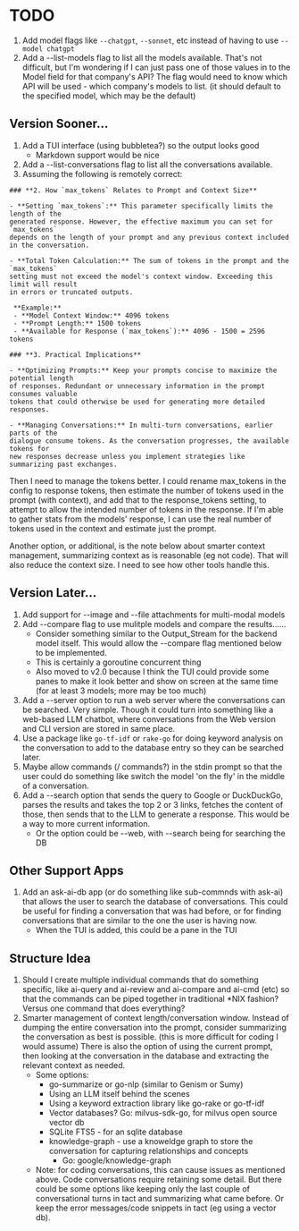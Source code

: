 # TODO

1. Add model flags like `--chatgpt`, `--sonnet`, etc instead of having to use
  `--model chatgpt`
1. Add a --list-models flag to list all the models available. That's not
   difficult, but I'm wondering if I can just pass one of those values in to
   the Model field for that company's API? The flag would need to know which
   API will be used - which company's models to list. (it should default to the
   specified model, which may be the default)

## Version Sooner...
1. Add a TUI interface (using bubbletea?) so the output looks good
   * Markdown support would be nice
1. Add a --list-conversations flag to list all the conversations available.
1. Assuming the following is remotely correct:
```
### **2. How `max_tokens` Relates to Prompt and Context Size**

- **Setting `max_tokens`:** This parameter specifically limits the length of the
generated response. However, the effective maximum you can set for `max_tokens`
depends on the length of your prompt and any previous context included in the conversation.

- **Total Token Calculation:** The sum of tokens in the prompt and the `max_tokens`
setting must not exceed the model's context window. Exceeding this limit will result
in errors or truncated outputs.

 **Example:**
 - **Model Context Window:** 4096 tokens
 - **Prompt Length:** 1500 tokens
 - **Available for Response (`max_tokens`):** 4096 - 1500 = 2596 tokens

### **3. Practical Implications**

- **Optimizing Prompts:** Keep your prompts concise to maximize the potential length
of responses. Redundant or unnecessary information in the prompt consumes valuable
tokens that could otherwise be used for generating more detailed responses.

- **Managing Conversations:** In multi-turn conversations, earlier parts of the
dialogue consume tokens. As the conversation progresses, the available tokens for
new responses decrease unless you implement strategies like summarizing past exchanges.
```
  Then I need to manage the tokens better. I could rename max_tokens in the
  config to response tokens, then estimate the number of tokens used in the
  prompt (with context), and add that to the response_tokens setting, to
  attempt to allow the intended number of tokens in the response. If I'm able
  to gather stats from the models' response, I can use the real number of
  tokens used in the context and estimate just the prompt.

  Another option, or additional, is the note below about smarter context
  management, summarizing context as is reasonable (eg not code). That will
  also reduce the context size. I need to see how other tools handle this.

## Version Later...
1. Add support for --image and --file attachments for multi-modal models
1. Add --compare flag to use mulitple models and compare the results......
   * Consider something similar to the Output_Stream for the backend model
   itself. This would allow the --compare flag mentioned below to be
   implemented.
   * This is certainly a goroutine concurrent thing
   * Also moved to v2.0 because I think the TUI could provide some panes to
   make it look better and show on screen at the same time (for at least 3
   models; more may be too much)
1. Add a --server option to run a web server where the conversations can be
   searched. Very simple. Though it could turn into something like a web-based
   LLM chatbot, where conversations from the Web version and CLI version are
   stored in same place.
1. Use a package like `go-tf-idf` or `rake-go` for doing keyword analysis on
   the conversation to add to the database entry so they can be searched later.
1. Maybe allow commands (/ commands?) in the stdin prompt so that the user
   could do something like switch the model 'on the fly' in the middle of a
   conversation.
1. Add a --search option that sends the query to Google or DuckDuckGo, parses
   the results and takes the top 2 or 3 links, fetches the content of those,
   then sends that to the LLM to generate a response. This would be a way to
   more current information.
   - Or the option could be --web, with --search being for searching the DB

## Other Support Apps
1. Add an ask-ai-db app (or do something like sub-commnds with ask-ai) that
   allows the user to search the database of conversations. This could be
   useful for finding a conversation that was had before, or for finding
   conversations that are similar to the one the user is having now.
   - When the TUI is added, this could be a pane in the TUI
## Structure Idea
1. Should I create multiple individual commands that do something specific,
   like ai-query and ai-review and ai-compare and ai-cmd (etc) so that the
   commands can be piped together in traditional *NIX fashion? Versus one
   command that does everything?
1. Smarter management of context length/conversation window. Instead of dumping
   the entire conversation into the prompt, consider summarizing the
   conversation as best is possible. (this is more difficult for coding I would
   assume) There is also the option of using the current prompt, then looking
   at the conversation in the database and extracting the relevant context as
   needed.
   - Some options:
      - go-summarize or go-nlp (similar to Genism or Sumy)
      - Using an LLM itself behind the scenes
      - Using a keyword extraction library like go-rake or go-tf-idf
      - Vector databases? Go: milvus-sdk-go, for milvus open source vector db
      - SQLite FTS5 - for an sqlite database
      - knowledge-graph - use a knoweldge graph to store the conversation for
        capturing relationships and concepts
        - Go: google/knowledge-graph
   - Note: for coding conversations, this can cause issues as mentioned above.
   Code conversations require retaining some detail. But there could be some
   options like keeping only the last couple of conversational turns in tact
   and summarizing what came before. Or keep the error messages/code snippets
   in tact (eg using a vector db).
